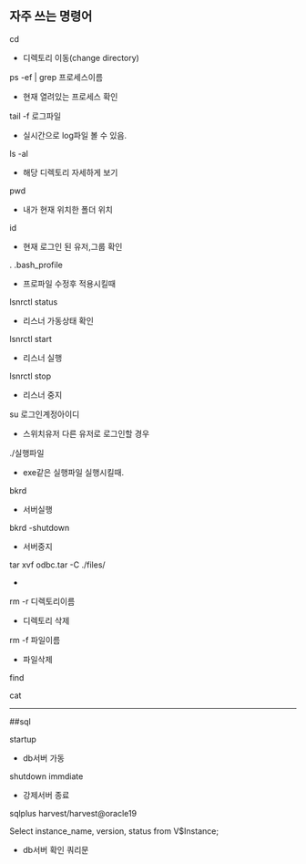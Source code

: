 ## 자주 쓰는 명령어
cd 
- 디렉토리 이동(change directory)

ps -ef | grep 프로세스이름
- 현재 열려있는 프로세스 확인

tail -f 로그파일
- 실시간으로 log파일 볼 수 있음.

ls -al
- 해당 디렉토리 자세하게 보기

pwd
- 내가 현재 위치한 폴더 위치

id
- 현재 로그인 된 유저,그룹 확인

. .bash_profile
- 프로파일 수정후 적용시킬때

lsnrctl status
- 리스너 가동상태 확인

lsnrctl start
- 리스너 실행

lsnrctl stop
- 리스너 중지

su 로그인계정아이디
- 스위치유저 다른 유저로 로그인할 경우

./실행파일
- exe같은 실행파일 실행시킬때.

bkrd
- 서버실행

bkrd -shutdown
- 서버중지

tar xvf odbc.tar -C ./files/

- ​

rm -r 디렉토리이름
- 디렉토리 삭제

rm -f 파일이름
- 파일삭제

find

cat



-----------------------------------------

##sql

startup
- db서버 가동

shutdown immdiate
- 강제서버 종료



sqlplus harvest/harvest@oracle19



Select instance_name, version, status from V$Instance; 

- db서버 확인 쿼리문